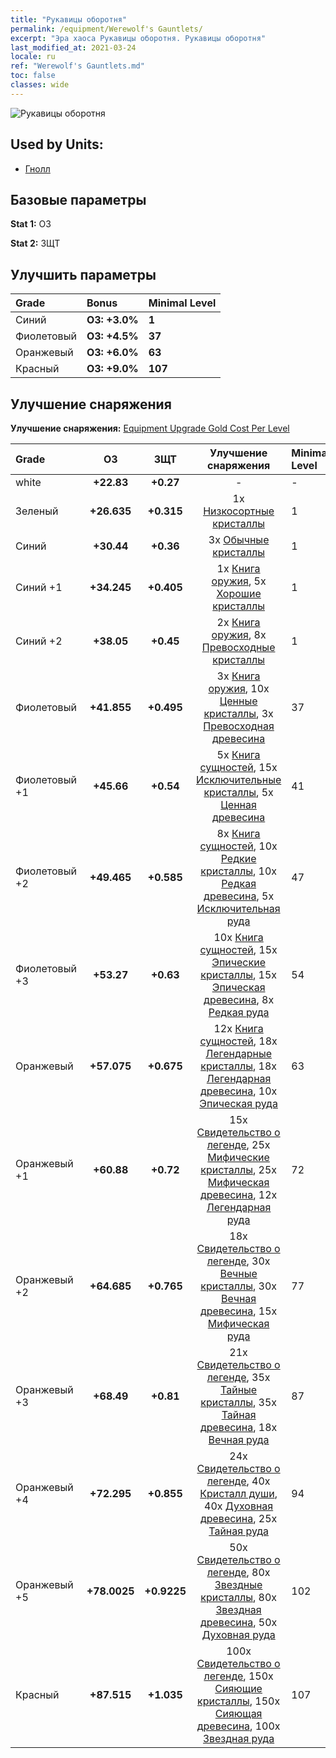 ```yaml
---
title: "Рукавицы оборотня"
permalink: /equipment/Werewolf's Gauntlets/
excerpt: "Эра хаоса Рукавицы оборотня. Рукавицы оборотня"
last_modified_at: 2021-03-24
locale: ru
ref: "Werewolf's Gauntlets.md"
toc: false
classes: wide
---
```


  ![Рукавицы оборотня](/images/e/e_8014.png)

## Used by Units:

* [Гнолл](/ru/units/Gnoll/) 


## Базовые параметры
 **Stat 1:** ОЗ

 **Stat 2:** ЗЩТ

## Улучшить параметры

  |     Grade    |   Bonus | Minimal Level | 
  |:-------------|:--------|:--------------| 
  | Синий | **ОЗ: +3.0%** | **1** | 
  | Фиолетовый | **ОЗ: +4.5%** | **37** | 
  | Оранжевый | **ОЗ: +6.0%** | **63** | 
  | Красный | **ОЗ: +9.0%** | **107** | 


## Улучшение снаряжения
 **Улучшение снаряжения:** [Equipment Upgrade Gold Cost Per Level](/equipment/EquipmentUpgradeCostPerLevel/) 

  |          Grade      | ОЗ | ЗЩТ | Улучшение снаряжения | Minimal Level |
  |:--------------------|:---------:|:---------:|:----------------:|:--------------|
  | white | **+22.83** | **+0.27** | - | - |
  | Зеленый | **+26.635** | **+0.315** | 1x [Низкосортные кристаллы](/ru/Items/mat_5/) | 1 |
  | Синий | **+30.44** | **+0.36** | 3x [Обычные кристаллы](/ru/Items/mat_11/) | 1 |
  | Синий +1 | **+34.245** | **+0.405** | 1x [Книга оружия](/ru/Items/mat_18/), 5x [Хорошие кристаллы](/ru/Items/mat_17/) | 1 |
  | Синий +2 | **+38.05** | **+0.45** | 2x [Книга оружия](/ru/Items/mat_25/), 8x [Превосходные кристаллы](/ru/Items/mat_24/) | 1 |
  | Фиолетовый | **+41.855** | **+0.495** | 3x [Книга оружия](/ru/Items/mat_32/), 10x [Ценные кристаллы](/ru/Items/mat_31/), 3x [Превосходная древесина](/ru/Items/mat_20/) | 37 |
  | Фиолетовый +1 | **+45.66** | **+0.54** | 5x [Книга сущностей](/ru/Items/mat_39/), 15x [Исключительные кристаллы](/ru/Items/mat_38/), 5x [Ценная древесина](/ru/Items/mat_27/) | 41 |
  | Фиолетовый +2 | **+49.465** | **+0.585** | 8x [Книга сущностей](/ru/Items/mat_46/), 10x [Редкие кристаллы](/ru/Items/mat_45/), 10x [Редкая древесина](/ru/Items/mat_41/), 5x [Исключительная руда](/ru/Items/mat_33/) | 47 |
  | Фиолетовый +3 | **+53.27** | **+0.63** | 10x [Книга сущностей](/ru/Items/mat_53/), 15x [Эпические кристаллы](/ru/Items/mat_52/), 15x [Эпическая древесина](/ru/Items/mat_48/), 8x [Редкая руда](/ru/Items/mat_40/) | 54 |
  | Оранжевый | **+57.075** | **+0.675** | 12x [Книга сущностей](/ru/Items/mat_60/), 18x [Легендарные кристаллы](/ru/Items/mat_59/), 18x [Легендарная древесина](/ru/Items/mat_55/), 10x [Эпическая руда](/ru/Items/mat_47/) | 63 |
  | Оранжевый +1 | **+60.88** | **+0.72** | 15x [Свидетельство о легенде](/ru/Items/mat_67/), 25x [Мифические кристаллы](/ru/Items/mat_66/), 25x [Мифическая древесина](/ru/Items/mat_62/), 12x [Легендарная руда](/ru/Items/mat_54/) | 72 |
  | Оранжевый +2 | **+64.685** | **+0.765** | 18x [Свидетельство о легенде](/ru/Items/mat_74/), 30x [Вечные кристаллы](/ru/Items/mat_73/), 30x [Вечная древесина](/ru/Items/mat_69/), 15x [Мифическая руда](/ru/Items/mat_61/) | 77 |
  | Оранжевый +3 | **+68.49** | **+0.81** | 21x [Свидетельство о легенде](/ru/Items/mat_81/), 35x [Тайные кристаллы](/ru/Items/mat_80/), 35x [Тайная древесина](/ru/Items/mat_76/), 18x [Вечная руда](/ru/Items/mat_68/) | 87 |
  | Оранжевый +4 | **+72.295** | **+0.855** | 24x [Свидетельство о легенде](/ru/Items/mat_88/), 40x [Кристалл души](/ru/Items/mat_87/), 40x [Духовная древесина](/ru/Items/mat_83/), 25x [Тайная руда](/ru/Items/mat_75/) | 94 |
  | Оранжевый +5 | **+78.0025** | **+0.9225** | 50x [Свидетельство о легенде](/ru/Items/mat_95/), 80x [Звездные кристаллы](/ru/Items/mat_94/), 80x [Звездная древесина](/ru/Items/mat_90/), 50x [Духовная руда](/ru/Items/mat_82/) | 102 |
  | Красный | **+87.515** | **+1.035** | 100x [Свидетельство о легенде](/ru/Items/mat_102/), 150x [Сияющие кристаллы](/ru/Items/mat_101/), 150x [Сияющая древесина](/ru/Items/mat_97/), 100x [Звездная руда](/ru/Items/mat_89/) | 107 |

